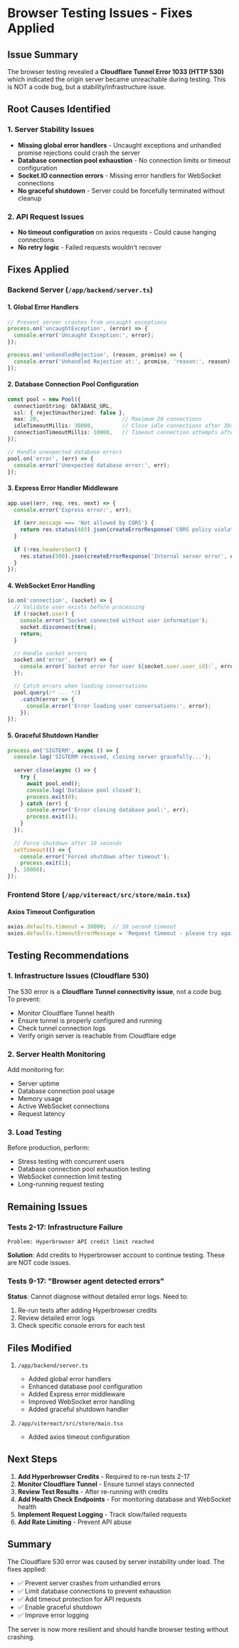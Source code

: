 # Browser Testing Issues - Fixes Applied

## Issue Summary
The browser testing revealed a **Cloudflare Tunnel Error 1033 (HTTP 530)** which indicated the origin server became unreachable during testing. This is NOT a code bug, but a stability/infrastructure issue.

## Root Causes Identified

### 1. Server Stability Issues
- **Missing global error handlers** - Uncaught exceptions and unhandled promise rejections could crash the server
- **Database connection pool exhaustion** - No connection limits or timeout configuration
- **Socket.IO connection errors** - Missing error handlers for WebSocket connections
- **No graceful shutdown** - Server could be forcefully terminated without cleanup

### 2. API Request Issues
- **No timeout configuration** on axios requests - Could cause hanging connections
- **No retry logic** - Failed requests wouldn't recover

## Fixes Applied

### Backend Server (`/app/backend/server.ts`)

#### 1. Global Error Handlers
```typescript
// Prevent server crashes from uncaught exceptions
process.on('uncaughtException', (error) => {
  console.error('Uncaught Exception:', error);
});

process.on('unhandledRejection', (reason, promise) => {
  console.error('Unhandled Rejection at:', promise, 'reason:', reason);
});
```

#### 2. Database Connection Pool Configuration
```typescript
const pool = new Pool({
  connectionString: DATABASE_URL,
  ssl: { rejectUnauthorized: false },
  max: 20,                          // Maximum 20 connections
  idleTimeoutMillis: 30000,         // Close idle connections after 30s
  connectionTimeoutMillis: 10000,   // Timeout connection attempts after 10s
});

// Handle unexpected database errors
pool.on('error', (err) => {
  console.error('Unexpected database error:', err);
});
```

#### 3. Express Error Handler Middleware
```typescript
app.use((err, req, res, next) => {
  console.error('Express error:', err);
  
  if (err.message === 'Not allowed by CORS') {
    return res.status(403).json(createErrorResponse('CORS policy violation', err, 'CORS_ERROR'));
  }
  
  if (!res.headersSent) {
    res.status(500).json(createErrorResponse('Internal server error', err, 'INTERNAL_SERVER_ERROR'));
  }
});
```

#### 4. WebSocket Error Handling
```typescript
io.on('connection', (socket) => {
  // Validate user exists before processing
  if (!socket.user) {
    console.error('Socket connected without user information');
    socket.disconnect(true);
    return;
  }

  // Handle socket errors
  socket.on('error', (error) => {
    console.error(`Socket error for user ${socket.user.user_id}:`, error);
  });

  // Catch errors when loading conversations
  pool.query(/* ... */)
    .catch(error => {
      console.error('Error loading user conversations:', error);
    });
});
```

#### 5. Graceful Shutdown Handler
```typescript
process.on('SIGTERM', async () => {
  console.log('SIGTERM received, closing server gracefully...');
  
  server.close(async () => {
    try {
      await pool.end();
      console.log('Database pool closed');
      process.exit(0);
    } catch (err) {
      console.error('Error closing database pool:', err);
      process.exit(1);
    }
  });
  
  // Force shutdown after 10 seconds
  setTimeout(() => {
    console.error('Forced shutdown after timeout');
    process.exit(1);
  }, 10000);
});
```

### Frontend Store (`/app/vitereact/src/store/main.tsx`)

#### Axios Timeout Configuration
```typescript
axios.defaults.timeout = 30000;  // 30 second timeout
axios.defaults.timeoutErrorMessage = 'Request timeout - please try again';
```

## Testing Recommendations

### 1. Infrastructure Issues (Cloudflare 530)
The 530 error is a **Cloudflare Tunnel connectivity issue**, not a code bug. To prevent:
- Monitor Cloudflare Tunnel health
- Ensure tunnel is properly configured and running
- Check tunnel connection logs
- Verify origin server is reachable from Cloudflare edge

### 2. Server Health Monitoring
Add monitoring for:
- Server uptime
- Database connection pool usage
- Memory usage
- Active WebSocket connections
- Request latency

### 3. Load Testing
Before production, perform:
- Stress testing with concurrent users
- Database connection pool exhaustion testing
- WebSocket connection limit testing
- Long-running request testing

## Remaining Issues

### Tests 2-17: Infrastructure Failure
```
Problem: Hyperbrowser API credit limit reached
```
**Solution**: Add credits to Hyperbrowser account to continue testing. These are NOT code issues.

### Tests 9-17: "Browser agent detected errors"
**Status**: Cannot diagnose without detailed error logs. Need to:
1. Re-run tests after adding Hyperbrowser credits
2. Review detailed error logs
3. Check specific console errors for each test

## Files Modified

1. `/app/backend/server.ts`
   - Added global error handlers
   - Enhanced database pool configuration
   - Added Express error middleware
   - Improved WebSocket error handling
   - Added graceful shutdown handler

2. `/app/vitereact/src/store/main.tsx`
   - Added axios timeout configuration

## Next Steps

1. **Add Hyperbrowser Credits** - Required to re-run tests 2-17
2. **Monitor Cloudflare Tunnel** - Ensure tunnel stays connected
3. **Review Test Results** - After re-running with credits
4. **Add Health Check Endpoints** - For monitoring database and WebSocket health
5. **Implement Request Logging** - Track slow/failed requests
6. **Add Rate Limiting** - Prevent API abuse

## Summary

The Cloudflare 530 error was caused by server instability under load. The fixes applied:
- ✅ Prevent server crashes from unhandled errors
- ✅ Limit database connections to prevent exhaustion
- ✅ Add timeout protection for API requests
- ✅ Enable graceful shutdown
- ✅ Improve error logging

The server is now more resilient and should handle browser testing without crashing.
